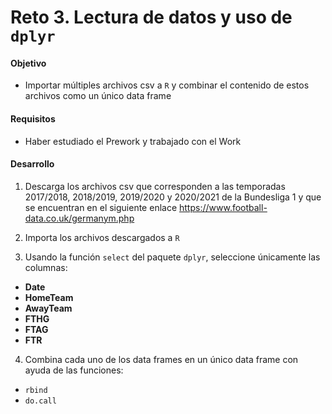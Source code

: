 # Reto 3. Lectura de datos y uso de `dplyr`

#### Objetivo

- Importar múltiples archivos csv a `R` y combinar el contenido de estos archivos como un único data frame

#### Requisitos

- Haber estudiado el Prework y trabajado con el Work

#### Desarrollo

1. Descarga los archivos csv que corresponden a las temporadas 2017/2018, 2018/2019, 2019/2020 y 2020/2021 de la Bundesliga 1 y que se encuentran en el siguiente enlace https://www.football-data.co.uk/germanym.php

2. Importa los archivos descargados a `R`

3. Usando la función `select` del paquete `dplyr`, seleccione únicamente las columnas:  

- **Date**
- **HomeTeam**
- **AwayTeam**
- **FTHG** 
- **FTAG** 
- **FTR**

4. Combina cada uno de los data frames en un único data frame con ayuda de las funciones:

- `rbind`
- `do.call`
